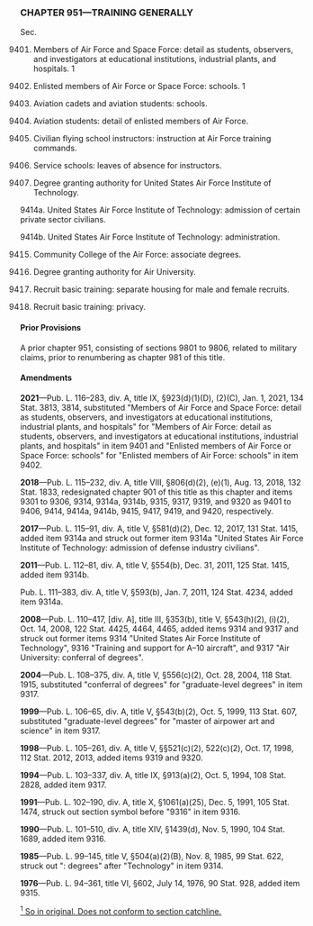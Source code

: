 ### **CHAPTER 951—TRAINING GENERALLY** ###

Sec.

9401. Members of Air Force and Space Force: detail as students, observers, and investigators at educational institutions, industrial plants, and hospitals. 1

9402. Enlisted members of Air Force or Space Force: schools. 1

9403. Aviation cadets and aviation students: schools.

9404. Aviation students: detail of enlisted members of Air Force.

9405. Civilian flying school instructors: instruction at Air Force training commands.

9406. Service schools: leaves of absence for instructors.

9414. Degree granting authority for United States Air Force Institute of Technology.

9414a. United States Air Force Institute of Technology: admission of certain private sector civilians.

9414b. United States Air Force Institute of Technology: administration.

9415. Community College of the Air Force: associate degrees.

9417. Degree granting authority for Air University.

9419. Recruit basic training: separate housing for male and female recruits.

9420. Recruit basic training: privacy.

#### Prior Provisions ####

A prior chapter 951, consisting of sections 9801 to 9806, related to military claims, prior to renumbering as chapter 981 of this title.

#### Amendments ####

**2021**—Pub. L. 116–283, div. A, title IX, §923(d)(1)(D), (2)(C), Jan. 1, 2021, 134 Stat. 3813, 3814, substituted "Members of Air Force and Space Force: detail as students, observers, and investigators at educational institutions, industrial plants, and hospitals" for "Members of Air Force: detail as students, observers, and investigators at educational institutions, industrial plants, and hospitals" in item 9401 and "Enlisted members of Air Force or Space Force: schools" for "Enlisted members of Air Force: schools" in item 9402.

**2018**—Pub. L. 115–232, div. A, title VIII, §806(d)(2), (e)(1), Aug. 13, 2018, 132 Stat. 1833, redesignated chapter 901 of this title as this chapter and items 9301 to 9306, 9314, 9314a, 9314b, 9315, 9317, 9319, and 9320 as 9401 to 9406, 9414, 9414a, 9414b, 9415, 9417, 9419, and 9420, respectively.

**2017**—Pub. L. 115–91, div. A, title V, §581(d)(2), Dec. 12, 2017, 131 Stat. 1415, added item 9314a and struck out former item 9314a "United States Air Force Institute of Technology: admission of defense industry civilians".

**2011**—Pub. L. 112–81, div. A, title V, §554(b), Dec. 31, 2011, 125 Stat. 1415, added item 9314b.

Pub. L. 111–383, div. A, title V, §593(b), Jan. 7, 2011, 124 Stat. 4234, added item 9314a.

**2008**—Pub. L. 110–417, [div. A], title III, §353(b), title V, §543(h)(2), (i)(2), Oct. 14, 2008, 122 Stat. 4425, 4464, 4465, added items 9314 and 9317 and struck out former items 9314 "United States Air Force Institute of Technology", 9316 "Training and support for A–10 aircraft", and 9317 "Air University: conferral of degrees".

**2004**—Pub. L. 108–375, div. A, title V, §556(c)(2), Oct. 28, 2004, 118 Stat. 1915, substituted "conferral of degrees" for "graduate-level degrees" in item 9317.

**1999**—Pub. L. 106–65, div. A, title V, §543(b)(2), Oct. 5, 1999, 113 Stat. 607, substituted "graduate-level degrees" for "master of airpower art and science" in item 9317.

**1998**—Pub. L. 105–261, div. A, title V, §§521(c)(2), 522(c)(2), Oct. 17, 1998, 112 Stat. 2012, 2013, added items 9319 and 9320.

**1994**—Pub. L. 103–337, div. A, title IX, §913(a)(2), Oct. 5, 1994, 108 Stat. 2828, added item 9317.

**1991**—Pub. L. 102–190, div. A, title X, §1061(a)(25), Dec. 5, 1991, 105 Stat. 1474, struck out section symbol before "9316" in item 9316.

**1990**—Pub. L. 101–510, div. A, title XIV, §1439(d), Nov. 5, 1990, 104 Stat. 1689, added item 9316.

**1985**—Pub. L. 99–145, title V, §504(a)(2)(B), Nov. 8, 1985, 99 Stat. 622, struck out ": degrees" after "Technology" in item 9314.

**1976**—Pub. L. 94–361, title VI, §602, July 14, 1976, 90 Stat. 928, added item 9315.

[<sup>1</sup> So in original. Does not conform to section catchline.](#CHAPTER951_1)